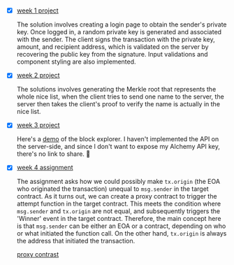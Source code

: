 #

- [x] [week 1 project](/ecdsa-node/)

  The solution involves creating a login page to obtain the sender's private key. Once logged in, a random private key is generated and associated with the sender. The client signs the transaction with the private key, amount, and recipient address, which is validated on the server by recovering the public key from the signature. Input validations and component styling are also implemented.

- [x] [week 2 project](/giftList/)

  The solutions involves generating the Merkle root that represents the whole nice list, when the client tries to send one name to the server, the server then takes the client's proof to verify the name is actually in the nice list.

- [x] [week 3 project](/blockexplorer/)

  Here's a [demo](https://youtu.be/C8aDR6EHWSc) of the block explorer. I haven't implemented the API on the server-side, and since I don't want to expose my Alchemy API key, there's no link to share. 🙂

- [x] [week 4 assignment](/emitWinnerEvent/)

  The assignment asks how we could possibly make `tx.origin` (the EOA who originated the transaction) unequal to `msg.sender` in the target contract. As it turns out, we can create a proxy contract to trigger the attempt function in the target contract. This meets the condition where `msg.sender` and `tx.origin` are not equal, and subsequently triggers the 'Winner' event in the target contract.
  Therefore, the main concept here is that `msg.sender` can be either an EOA or a contract, depending on who or what initiated the function call. On the other hand, `tx.origin` is always the address that initiated the transaction.

  [proxy contrast](https://goerli.etherscan.io/address/0x48ee2F1402A87C55089360A8f8E9871d52C07dD5)
